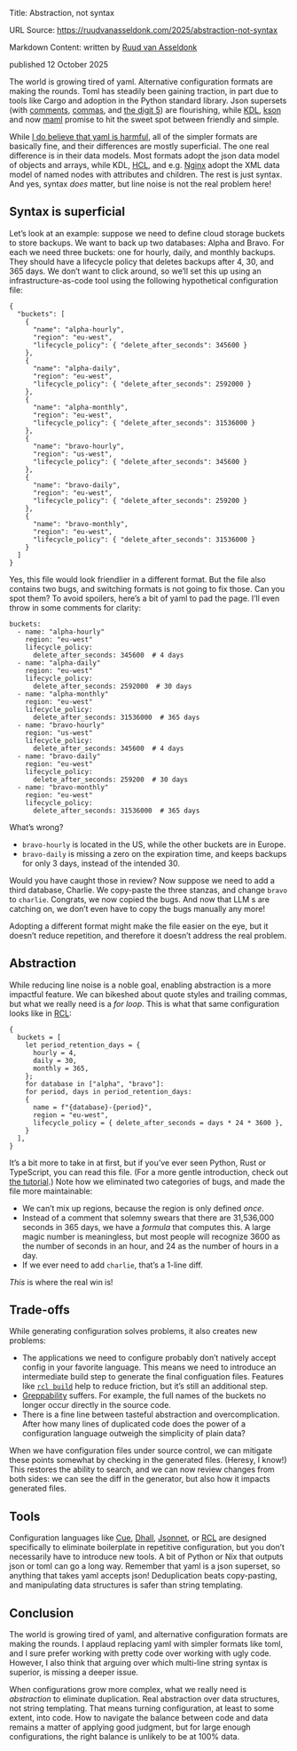 Title: Abstraction, not syntax

URL Source: https://ruudvanasseldonk.com/2025/abstraction-not-syntax

Markdown Content:
written by [Ruud van Asseldonk](https://ruudvanasseldonk.com/)

published 12 October 2025

The world is growing tired of yaml. Alternative configuration formats are making the rounds. Toml has steadily been gaining traction, in part due to tools like Cargo and adoption in the Python standard library. Json supersets (with [comments](https://jsonc.org/), [commas](https://nigeltao.github.io/blog/2021/json-with-commas-comments.html), and [the digit 5](https://json5.org/)) are flourishing, while [KDL](https://kdl.dev/), [kson](https://kson.org/) and now [maml](https://maml.dev/) promise to hit the sweet spot between friendly and simple.

While [I do believe that yaml is harmful](https://ruudvanasseldonk.com/2023/01/11/the-yaml-document-from-hell), all of the simpler formats are basically fine, and their differences are mostly superficial. The one real difference is in their data models. Most formats adopt the json data model of objects and arrays, while KDL, [HCL](https://opentofu.org/docs/language/syntax/configuration/), and e.g. [Nginx](https://nginx.org/en/docs/beginners_guide.html#conf_structure) adopt the XML data model of named nodes with attributes and children. The rest is just syntax. And yes, syntax _does_ matter, but line noise is not the real problem here!

[](https://ruudvanasseldonk.com/2025/abstraction-not-syntax#syntax-is-superficial)Syntax is superficial
-------------------------------------------------------------------------------------------------------

Let’s look at an example: suppose we need to define cloud storage buckets to store backups. We want to back up two databases: Alpha and Bravo. For each we need three buckets: one for hourly, daily, and monthly backups. They should have a lifecycle policy that deletes backups after 4, 30, and 365 days. We don’t want to click around, so we’ll set this up using an infrastructure-as-code tool using the following hypothetical configuration file:

```
{
  "buckets": [
    {
      "name": "alpha-hourly",
      "region": "eu-west",
      "lifecycle_policy": { "delete_after_seconds": 345600 }
    },
    {
      "name": "alpha-daily",
      "region": "eu-west",
      "lifecycle_policy": { "delete_after_seconds": 2592000 }
    },
    {
      "name": "alpha-monthly",
      "region": "eu-west",
      "lifecycle_policy": { "delete_after_seconds": 31536000 }
    },
    {
      "name": "bravo-hourly",
      "region": "us-west",
      "lifecycle_policy": { "delete_after_seconds": 345600 }
    },
    {
      "name": "bravo-daily",
      "region": "eu-west",
      "lifecycle_policy": { "delete_after_seconds": 259200 }
    },
    {
      "name": "bravo-monthly",
      "region": "eu-west",
      "lifecycle_policy": { "delete_after_seconds": 31536000 }
    }
  ]
}
```

Yes, this file would look friendlier in a different format. But the file also contains two bugs, and switching formats is not going to fix those. Can you spot them? To avoid spoilers, here’s a bit of yaml to pad the page. I’ll even throw in some comments for clarity:

```
buckets:
  - name: "alpha-hourly"
    region: "eu-west"
    lifecycle_policy:
      delete_after_seconds: 345600  # 4 days
  - name: "alpha-daily"
    region: "eu-west"
    lifecycle_policy:
      delete_after_seconds: 2592000  # 30 days
  - name: "alpha-monthly"
    region: "eu-west"
    lifecycle_policy:
      delete_after_seconds: 31536000  # 365 days
  - name: "bravo-hourly"
    region: "us-west"
    lifecycle_policy:
      delete_after_seconds: 345600  # 4 days
  - name: "bravo-daily"
    region: "eu-west"
    lifecycle_policy:
      delete_after_seconds: 259200  # 30 days
  - name: "bravo-monthly"
    region: "eu-west"
    lifecycle_policy:
      delete_after_seconds: 31536000  # 365 days
```

What’s wrong?

*   `bravo-hourly` is located in the US, while the other buckets are in Europe.
*   `bravo-daily` is missing a zero on the expiration time, and keeps backups for only 3 days, instead of the intended 30.

Would you have caught those in review? Now suppose we need to add a third database, Charlie. We copy-paste the three stanzas, and change `bravo` to `charlie`. Congrats, we now copied the bugs. And now that LLM s are catching on, we don’t even have to copy the bugs manually any more!

Adopting a different format might make the file easier on the eye, but it doesn’t reduce repetition, and therefore it doesn’t address the real problem.

[](https://ruudvanasseldonk.com/2025/abstraction-not-syntax#abstraction)Abstraction
-----------------------------------------------------------------------------------

While reducing line noise is a noble goal, enabling abstraction is a more impactful feature. We can bikeshed about quote styles and trailing commas, but what we really need is a _for loop_. This is what that same configuration looks like in [RCL](https://rcl-lang.org/):

```
{
  buckets = [
    let period_retention_days = {
      hourly = 4,
      daily = 30,
      monthly = 365,
    };
    for database in ["alpha", "bravo"]:
    for period, days in period_retention_days:
    {
      name = f"{database}-{period}",
      region = "eu-west",
      lifecycle_policy = { delete_after_seconds = days * 24 * 3600 },
    }
  ],
}
```

It’s a bit more to take in at first, but if you’ve ever seen Python, Rust or TypeScript, you can read this file. (For a more gentle introduction, check out [the tutorial](https://docs.ruuda.nl/rcl/tutorial/).) Note how we eliminated two categories of bugs, and made the file more maintainable:

*   We can’t mix up regions, because the region is only defined _once_.
*   Instead of a comment that solemny swears that there are 31,536,000 seconds in 365 days, we have a _formula_ that computes this. A large magic number is meaningless, but most people will recognize 3600 as the number of seconds in an hour, and 24 as the number of hours in a day.
*   If we ever need to add `charlie`, that’s a 1-line diff.

_This_ is where the real win is!

[](https://ruudvanasseldonk.com/2025/abstraction-not-syntax#trade-offs)Trade-offs
---------------------------------------------------------------------------------

While generating configuration solves problems, it also creates new problems:

*   The applications we need to configure probably don’t natively accept config in your favorite language. This means we need to introduce an intermediate build step to generate the final configuation files. Features like [`rcl build`](https://docs.ruuda.nl/rcl/generating_files/) help to reduce friction, but it’s still an additional step.
*   [Greppability](https://morizbuesing.com/blog/greppability-code-metric/) suffers. For example, the full names of the buckets no longer occur directly in the source code.
*   There is a fine line between tasteful abstraction and overcomplication. After how many lines of duplicated code does the power of a configuration language outweigh the simplicity of plain data?

When we have configuration files under source control, we can mitigate these points somewhat by checking in the generated files. (Heresy, I know!) This restores the ability to search, and we can now review changes from both sides: we can see the diff in the generator, but also how it impacts generated files.

[](https://ruudvanasseldonk.com/2025/abstraction-not-syntax#tools)Tools
-----------------------------------------------------------------------

Configuration languages like [Cue](https://cuelang.org/), [Dhall](https://dhall-lang.org/), [Jsonnet](https://jsonnet.org/), or [RCL](https://rcl-lang.org/) are designed specifically to eliminate boilerplate in repetitive configuration, but you don’t necessarily have to introduce new tools. A bit of Python or Nix that outputs json or toml can go a long way. Remember that yaml is a json superset, so anything that takes yaml accepts json! Deduplication beats copy-pasting, and manipulating data structures is safer than string templating.

[](https://ruudvanasseldonk.com/2025/abstraction-not-syntax#conclusion)Conclusion
---------------------------------------------------------------------------------

The world is growing tired of yaml, and alternative configuration formats are making the rounds. I applaud replacing yaml with simpler formats like toml, and I sure prefer working with pretty code over working with ugly code. However, I also think that arguing over which multi-line string syntax is superior, is missing a deeper issue.

When configurations grow more complex, what we really need is _abstraction_ to eliminate duplication. Real abstraction over data structures, not string templating. That means turning configuration, at least to some extent, into code. How to navigate the balance between code and data remains a matter of applying good judgment, but for large enough configurations, the right balance is unlikely to be at 100% data.
